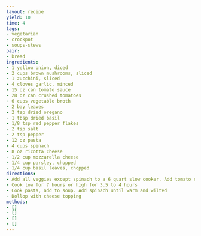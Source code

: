 ```yaml
---
layout: recipe
yield: 10
time: 4
tags:
- vegetarian
- crockpot
- soups-stews
pair:
- bread
ingredients:
- 1 yellow onion, diced
- 2 cups brown mushrooms, sliced
- 1 zucchini, sliced
- 4 cloves garlic, minced
- 15 oz can tomato sauce
- 28 oz can crushed tomatoes
- 6 cups vegetable broth
- 2 bay leaves
- 2 tsp dried oregano
- 1 tbsp dried basil
- 1/8 tsp red pepper flakes
- 2 tsp salt
- 2 tsp pepper
- 12 oz pasta
- 4 cups spinach
- 8 oz ricotta cheese
- 1/2 cup mozzarella cheese
- 1/4 cup parsley, chopped
- 1/4 cup basil leaves, chopped
directions:
- Add all veggies except spinach to a 6 quart slow cooker. Add tomato sauce, crushed tomatoes, broth, bay leaves, oregano, basil, red pepper flakes, salt and pepper
- Cook low for 7 hours or high for 3.5 to 4 hours
- Cook pasta, add to soup. Add spinach until warm and wilted
- Dollop with cheese topping
methods:
- []
- []
- []
- []
---
```

